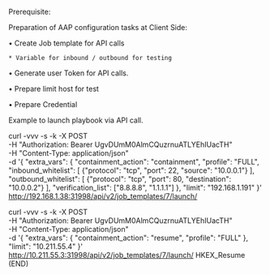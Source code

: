 Prerequisite:

Preparation of AAP configuration tasks at Client Side:

•⁠  ⁠Create Job template for API calls

    * Variable for inbound / outbound for testing

•⁠  ⁠Generate user Token for API calls.

•⁠  ⁠Prepare limit host for test

•⁠  ⁠Prepare Credential



Example to launch playbook via API call.

curl -vvv -s -k -X POST \
  -H "Authorization: Bearer UgvDUmM0AlmCQuzrnuATLYEhIUacTH" \
  -H "Content-Type: application/json" \
  -d '{
    "extra_vars": {
      "containment_action": "containment",
      "profile": "FULL",
      "inbound_whitelist": [
        {"protocol": "tcp", "port": 22, "source": "10.0.0.1"}
      ],
      "outbound_whitelist": [
        {"protocol": "tcp", "port": 80, "destination": "10.0.0.2"}
      ],
      "verification_list": ["8.8.8.8", "1.1.1.1"]
    },
    "limit": "192.168.1.191"
  }' \
  http://192.168.1.38:31998/api/v2/job_templates/7/launch/


  curl -vvv -s -k -X POST \
  -H "Authorization: Bearer UgvDUmM0AlmCQuzrnuATLYEhIUacTH" \
  -H "Content-Type: application/json" \
  -d '{
    "extra_vars": {
      "containment_action": "resume",
      "profile": "FULL"
    },
    "limit": "10.211.55.4"
  }' \
  http://10.211.55.3:31998/api/v2/job_templates/7/launch/
HKEX_Resume (END)
